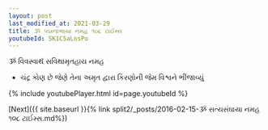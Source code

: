 ```yaml
---
layout: post
last_modified_at: 2021-03-29
title: ૐ પદ્મનાભાયા નમહ ૧૦૮ ટાઈમ્સ
youtubeId: SK1C5aLnsPo
---
```

 
 
 ૐ વિવસ્વાથૅ સવિથામૃતહાય નમહ  
 
 -  ચંદ્ર કોણ છે જેણે તેના અમૃત દ્વારા કિરણોની જેમ વિશ્વને ભીંજાવ્યું 
 
  
 
  
 
 
 
 
 
 


{% include youtubePlayer.html id=page.youtubeId %}
 
[Next]({{ site.baseurl }}{% link  split2/_posts/2016-02-15-ૐ સત્યસંધાયા નમહ ૧૦૮ ટાઈમ્સ.md%})
 
